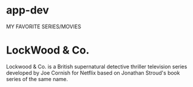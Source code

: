 # app-dev
<!DOCTYPE html>
<html>
<head>
<MY FAVORITE SERIES/MOVIES> MY FAVORITE SERIES/MOVIES </My Favorite Series/Movies>
</head>
<body>

<h1>LockWood & Co.</h1>
<p>Lockwood & Co. is a British supernatural detective thriller television series developed by Joe Cornish for Netflix based on Jonathan Stroud's book series of the same name.</p>

</body>
</html>
